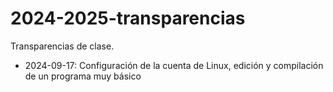# 2024-2025-transparencias

Transparencias de clase.

* 2024-09-17: Configuración de la cuenta de Linux, edición y compilación de un programa muy básico
